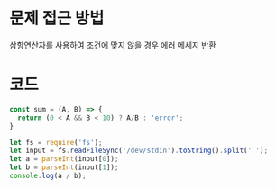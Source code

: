 # 문제 접근 방법
삼항연산자를 사용하여 조건에 맞지 않을 경우 에러 메세지 반환

# 코드
```javascript
const sum = (A, B) => {
  return (0 < A && B < 10) ? A/B : 'error';
}
```

```javascript
let fs = require('fs');
let input = fs.readFileSync('/dev/stdin').toString().split(' ');
let a = parseInt(input[0]);
let b = parseInt(input[1]);
console.log(a / b);
```